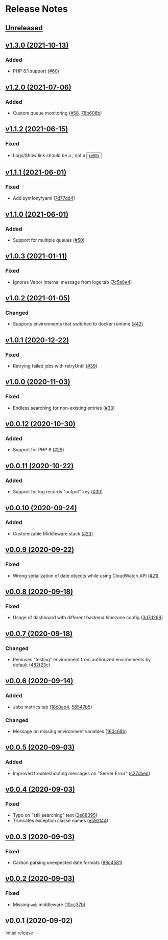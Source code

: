 # Release Notes

## [Unreleased](https://github.com/laravel/vapor-ui/compare/v1.3.0...master)


## [v1.3.0 (2021-10-13)](https://github.com/laravel/vapor-ui/compare/v1.2.0...v1.3.0)

### Added
- PHP 8.1 support ([#60](https://github.com/laravel/vapor-ui/pull/60))


## [v1.2.0 (2021-07-06)](https://github.com/laravel/vapor-ui/compare/v1.1.2...v1.2.0)

### Added
- Custom queue monitoring ([#58](https://github.com/laravel/vapor-ui/pull/58), [78b606b](https://github.com/laravel/vapor-ui/commit/78b606be2dd45d2a393591d5d2c0fa170a00c484))


## [v1.1.2 (2021-06-15)](https://github.com/laravel/vapor-ui/compare/v1.1.1...v1.1.2)

### Fixed
- Logs/Show link should be a <a>, not a <button> ([#55](https://github.com/laravel/vapor-ui/pull/55))


## [v1.1.1 (2021-06-01)](https://github.com/laravel/vapor-ui/compare/v1.1.0...v1.1.1)

### Fixed
- Add symfony/yaml ([7d77dd4](https://github.com/laravel/vapor-ui/commit/7d77dd4cf08f2952eab22468c2d49ae164c67a13))


## [v1.1.0 (2021-06-01)](https://github.com/laravel/vapor-ui/compare/v1.0.3...v1.1.0)

### Added
- Support for multiple queues ([#50](https://github.com/laravel/vapor-ui/pull/50))


## [v1.0.3 (2021-01-11)](https://github.com/laravel/vapor-ui/compare/v1.0.2...v1.0.3)

### Fixed
- Ignores Vapor internal message from logs tab ([7c5a8e4](https://github.com/laravel/vapor-ui/commit/7c5a8e42014099f9ba70c3f99e0905141dd311df))


## [v1.0.2 (2021-01-05)](https://github.com/laravel/vapor-ui/compare/v1.0.1...v1.0.2)

### Changed
- Supports environments that switched to docker runtime ([#42](https://github.com/laravel/vapor-ui/pull/42))


## [v1.0.1 (2020-12-22)](https://github.com/laravel/vapor-ui/compare/v1.0.0...v1.0.1)

### Fixed
- Retrying failed jobs with retryUntil ([#39](https://github.com/laravel/vapor-ui/pull/39))


## [v1.0.0 (2020-11-03)](https://github.com/laravel/vapor-ui/compare/v0.0.12...v1.0.0)

### Fixed
- Endless searching for non-existing entries ([#33](https://github.com/laravel/vapor-ui/pull/33))


## [v0.0.12 (2020-10-30)](https://github.com/laravel/vapor-ui/compare/v0.0.11...v0.0.12)

### Added
- Support for PHP 8 ([#29](https://github.com/laravel/vapor-ui/pull/29))


## [v0.0.11 (2020-10-22)](https://github.com/laravel/vapor-ui/compare/v0.0.10...v0.0.11)

### Added
- Support for log records "output" key ([#30](https://github.com/laravel/vapor-ui/pull/30))


## [v0.0.10 (2020-09-24)](https://github.com/laravel/vapor-ui/compare/v0.0.9...v0.0.10)

### Added
- Customizable Middleware stack ([#23](https://github.com/laravel/vapor-ui/pull/23))


## [v0.0.9 (2020-09-22)](https://github.com/laravel/vapor-ui/compare/v0.0.8...v0.0.9)

### Fixed
- Wrong serialization of date objects while using CloudWatch API ([#21](https://github.com/laravel/vapor-ui/pull/21))


## [v0.0.8 (2020-09-18)](https://github.com/laravel/vapor-ui/compare/v0.0.7...v0.0.8)

### Fixed
- Usage of dashboard with different backend timezone config ([3d7d269](https://github.com/laravel/vapor-ui/commit/3d7d269aa985e92480f0999ff4b91aff190926e0))


## [v0.0.7 (2020-09-18)](https://github.com/laravel/vapor-ui/compare/v0.0.6...v0.0.7)

### Changed
- Removes "testing" environment from authorized environments by default ([482f23c](https://github.com/laravel/vapor-ui/commit/482f23c6ad5605cd4a247e148948998ed5c2b02b))


## [v0.0.6 (2020-09-14)](https://github.com/laravel/vapor-ui/compare/v0.0.5...v0.0.6)

### Added
- Jobs metrics tab ([18c0ab4](https://github.com/laravel/vapor-ui/commit/18c0ab4944adae359d0428da6a5f4b3219121453), [58547b5](https://github.com/laravel/vapor-ui/commit/58547b5e766ac6c1a1a6d5aeb78b1ca619a90088))

### Changed
- Message on missing environment variables ([160c68b](https://github.com/laravel/vapor-ui/commit/160c68bd683c4edcf56a7699e69bb745afbbb0af))


## [v0.0.5 (2020-09-03)](https://github.com/laravel/vapor-ui/compare/v0.0.4...v0.0.5)

### Added
- Improved troubleshooting messages on "Server Error" ([c27cbed](https://github.com/laravel/vapor-ui/commit/c27cbedcc300fdf5d0b26f895f7736c25929a21f))


## [v0.0.4 (2020-09-03)](https://github.com/laravel/vapor-ui/compare/v0.0.3...v0.0.4)

### Fixed
- Typo on "still searching" text ([2e88395](https://github.com/laravel/vapor-ui/commit/2e88395378163636fab171289e2b1fa400a4dae4))
- Truncates exception classe names ([e592f44](https://github.com/laravel/vapor-ui/commit/e592f44ee9c13af4032fe347f196d9a9cc5d0782))


## [v0.0.3 (2020-09-03)](https://github.com/laravel/vapor-ui/compare/v0.0.2...v0.0.3)

### Fixed
- Carbon parsing unexpected date formats ([89c4581](https://github.com/laravel/vapor-ui/commit/89c4581f5ab897bf7965cc29b26bb2e389985bed))


## [v0.0.2 (2020-09-03)](https://github.com/laravel/vapor-ui/compare/v0.0.1...v0.0.2)

### Fixed
- Missing `web` middleware ([10cc37b](https://github.com/laravel/vapor-ui/commit/10cc37ba070fe3f0e44ce973cad5abf72786c694))


## v0.0.1 (2020-09-02)

Initial release
